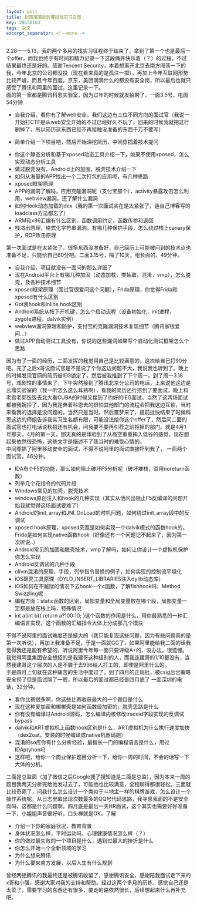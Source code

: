 ```yaml
---
layout: post
title: 起落落落起的春招找实习之旅
key: 20150103
tags: 杂文
excerpt_separator: <!--more-->
---
```

2.28——5.13，我的两个多月的找实习征程终于结束了，拿到了第一个也是最后一个offer，而我也终于有时间和精力记录一下这段痛并快乐着（？）的过程，不过结果最终还是好的。感谢Tencent Security<!--more-->，本着想离开北京去南方闯荡一下的我，今年北京的公司都没投（现在看来真的是孤注一掷），再加上今年互联网形势比较严峻，而且今年百度，京东，美团滴滴什么的都没有安全岗，所以最后也就只感受了腾讯和阿里的面试，这里记录一下。  
面的第一家都是腾讯科恩实验室，因为过年的时候就发招聘了，一面3.5号，电面54分钟
+ 自我介绍，看你有了解web安全，我们这边有三位不同方向的面试官（我说一开始打CTF是从web安全开始的不过已经好久不玩了，回来的时候我就把这行删掉了，所以简历这东西已经不再接触没准备的东西千万不要写）  
* 简单介绍一下项目吧，然后开始深挖简历，中间穿插着技术提问  
- 你这个静态分析和基于xposed动态工具介绍一下，如果不使用xposed，怎么实现动态分析工具  
- 做过脱壳没有，Android上的加固，脱壳技术介绍一下  
- 如何从海量的APP找出一个二次打包的应用呢，有几种思路  
- xposed框架原理  
- APP的漏洞了解吗，应用克隆漏洞呢（支付宝那个），activity暴露攻击怎么利用，webview漏洞，还了解什么漏洞  
- 如何Hook动态加载的dex（我的第一次面试实在是太紧张了，连自己博客写的loadclass方法都忘了）  
- ARM和x86汇编有什么区别，函数调用约定，函数传参和返回  
- 栈溢出原理，格式化字符串漏洞，有哪几种保护手段，怎么绕过栈上canary保护，ROP攻击原理  

第一次面试是在太紧张了，很多东西没准备好，自己简历上可能被问到的技术点也准备不足，只能给自己60分吧。二面3.15号，隔了10天，组长面的，49分钟。
- 自我介绍，项目就没有一面问的那么详细了  
- 现在Android平台上有哪几种加固（动态加载，类抽取，混淆，vmp），怎么脱壳，及各种技术细节   
- xposed框架原理（面试官很爱问这个问题），Frida原理，你觉得Frida和xposed有什么区别  
- Got表hook和inline hook区别  
- Android系统从按下开机键，怎么个启动流程（设备初始化，init进程，zygote进程，dalvik实例）  
- webview漏洞原理和防护，支付宝的克隆漏洞技术复现细节（腾讯家很爱问...）  
- 做过APP自动测试工具没有，你说的这些漏洞如果写个自动化测试框架怎么个思路  

因为有了一面的经历，二面发挥的我觉得自己是比较满意的，这次给自己打90分吧。完了之后x哥说面试官是不是说了个你这边问题不大，我说我也听到了。晚上的时候发现官网的简历被IEG锁定了，然后被我推到了下个周一。到了周一3.18号，戏剧性的事情来了，下午突然接到了腾讯北京分公司的电话，上来说他这边是云鼎实验室的（我一听怎么这么耳熟啊），看我的简历还行捞到了要面试，晚上和老宫老郭饭饭去北大看CUBA的时候又接到了约好的IEG面试，当然了这两场面试都被我婉拒了，因为我是奔着科恩去的很怕其他部门的流程会把我这边互锁，当时来看我的选择是没问题的，当然只是当时。然后噩梦来了，提前批快结束了时候科恩这边的师姐告诉我实习生名额有限，可能没法给你这个offer了，然后问二面的面试官也打电话说秋招还有机会，问我要不要再引荐之前拒掉的部门。就是4月1号那天，4月的第一天，那天真的是体验到了从高空重重摔入低谷的感觉，现在想起来依然很恐怖，这些文字是描述不了我当时的难受心情的。  
中间穿插了阿里移动安全的面试，不得不说阿里的面试直接吓到我了， 一面两个面试官，46分钟。 
- IDA有个F5的功能，那么如何阻止破坏F5分析呢（破坏堆栈，滥用noreturn函数）  
- 列举几个花指令的代码片段  
- Windows常见的加壳，脱壳技术  
- windows原创注入和hook的几种实现（其实从他问出阻止F5反编译的问题开始我就觉得这场面试要难了）  
- Android的init_array和JNI_OnLoad的时机问题，如何绕过init_array段中的反调试  
- xposed hook原理，xposed究竟是如何实现一个dalvik模式的函数hook的，Frida是如何实现native函数hook（好像还有一个问题记不起来了，因为第一次听说..）  
- Android常见的加固和脱壳技术，vmp了解吗，如何让你设计一个虚拟机保护你怎么实现  
- Android反调试的几种手段
- ollvm混淆的原理，手段，列举指令替换的例子，如何实现的控制流平坦化  
- iOS砸壳工具原理（DYLD_INSERT_LIBRARIES注入dylib动态库）  
- iOS如何在不越狱的情况下去hook一个c函数，了解fishhook吗，Method Swizzling呢  
- 编程方面：static函数的区别，局部变量和全局变量放在哪个段，局部变量一定都是放在栈上吗，特殊情况  
- int a(int b){
	return a?100:10;
}这个函数的作用是什么，用你最熟悉的一种汇编语言实现，这个函数的汇编指令大体上分成那几个模块  

不得不说阿里的面试难度还是挺大的（我只能复现这些问题，因为有些问题真的是第一次听说），再加上我准备不足，于是一面就GG了，如果阿里能给我二面的话我觉得我还是能有希望的，听说阿里今年每一面只要评级A+的，没办法，很遗憾。我觉得阿里集团安全想招的是我建哥这种级别的人，而我连建哥的1/10都没有，当然我建哥这个层次的人是不屑于去996给人打工的，即使是阿里什么的。  
于是四月上旬就在这种痛苦的生活中度过了。到了四月的正规批，被csig后台策略安全捞了但是面试隔了一周，所以最后的面试都已经是四月底了
一面深圳的电话，32分钟。  
- 看你比赛很多啊，你这些比赛收获最大的一个题目是什么  
- 现在这种爱加密和梆梆壳是如何函数级加密的，脱壳思路是什么  
- 你有没有编译过Android源码，怎么编译内核修改traceid字段实现的反调试bypass  
- dalvik和ART虚拟机上函数hook区别是什么，ART虚拟机为什么执行速度加快（dex2oat，安装的时候编译成native机器码跑）  
- 混淆的so库你有什么分析经验，最擅长一门的编程语言是什么，用过IDAptyhon吗  
- 这样吧，给你一个商业保护题目分析一下，给你一周的时间，不会的话写一下大体的分析。  

二面是总监面（加了微信之后Google搜了搜知道是二面是总监），因为本来一周的题目我两天分析完给他发过去了，可能他也比较满意，全程聊得都很轻松。三面就比较奇葩了，问我什么怎么设计一个类似于斗地主一样的棋牌游戏，怎么设计一个操作系统呢，从日志里取出现次数最多的QQ号代码思路，我寻思我面的不是安全岗吗，这都是什么问题啊，四月底是最后一天HR面试，这个其实也需要好好准备一下，小姐姐声音很好听，口头禅就是OK，了解
- 介绍一下你的家庭状况，教育背景  
- 身体状况怎么样，平时运动吗，心理健康情况怎么样（？）  
- 你的做过最失败的一个项目是什么，遇到过最大的挫折是什么  
- 你怎么开始一个全新领域的学习  
- 为什么想来腾讯  
- 为什么要来南方发展，以后人生有什么规划

曾经两拒腾讯的我最终还是被腾讯收留了，感谢腾讯安全，感谢陪我面试走下来的x哥和小强，感谢大家对我的支持和帮助。经过这两个多月的历练，感觉自己还是太菜了，需要学习的东西还有很多，要走的路依然很长，后续想起来什么再补充吧。
